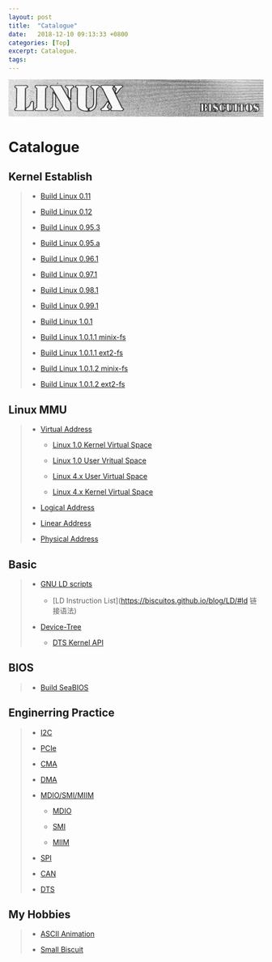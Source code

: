 ```yaml
---
layout: post
title:  "Catalogue"
date:   2018-12-10 09:13:33 +0800
categories: [Top]
excerpt: Catalogue.
tags:
---
```

![SPI0](https://raw.githubusercontent.com/EmulateSpace/PictureSet/master/BiscuitOS/kernel/DEV000107.jpg)

# Catalogue

## Kernel Establish

> - [Build Linux 0.11](https://biscuitos.github.io/blog/Linux0.11_Usermanual/)
>
> - [Build Linux 0.12](https://biscuitos.github.io/blog/Linux0.12_Usermanual/)
>
> - [Build Linux 0.95.3](https://biscuitos.github.io/blog/Linux0.95.3_Usermanual/)
>
> - [Build Linux 0.95.a](https://biscuitos.github.io/blog/Linux0.95a_Usermanual/)
>
> - [Build Linux 0.96.1](https://biscuitos.github.io/blog/Linux0.96.1_Usermanual/)
>
> - [Build Linux 0.97.1](https://biscuitos.github.io/blog/Linux0.97.1_Usermanual/)
>
> - [Build Linux 0.98.1](https://biscuitos.github.io/blog/Linux0.98.1_Usermanual/)
>
> - [Build Linux 0.99.1](https://biscuitos.github.io/blog/Linux0.99.1_Usermanual/)
>
> - [Build Linux 1.0.1](https://biscuitos.github.io/blog/Linux1.0.1_Usermanual/)
>
> - [Build Linux 1.0.1.1 minix-fs](https://biscuitos.github.io/blog/Linux1.0.1.1_minixfs_Usermanual/)
>
> - [Build Linux 1.0.1.1 ext2-fs](https://biscuitos.github.io/blog/Linux1.0.1.1_ext2fs_Usermanual/)
>
> - [Build Linux 1.0.1.2 minix-fs](https://biscuitos.github.io/blog/Linux1.0.1.2_minixfs_Usermanual/)
>
> - [Build Linux 1.0.1.2 ext2-fs](https://biscuitos.github.io/blog/Linux1.0.1.2_ext2fs_Usermanual/)

## Linux MMU

> - [Virtual Address](https://_Usermanual/)
>
>   - [Linux 1.0 Kernel Virtual Space](https://_Usermanual/)
>
>   - [Linux 1.0 User Vritual Space](https://_Usermanual/)
>
>   - [Linux 4.x User Virtual Space](https://_Usermanual/)
>
>   - [Linux 4.x Kernel Virtual Space](https://biscuitos.github.io/blog/MMU-Linux4x-KERNEL/)
>
> - [Logical Address](https://_Usermanual/)
>
> - [Linear Address](https://b_Usermanual/)
>
> - [Physical Address](https:/_Usermanual/)
>

## Basic

> - [GNU LD scripts](https://biscuitos.github.io/blog/LD/)
>
>   - [LD Instruction List](https://biscuitos.github.io/blog/LD/#ld 链接语法)
>
> - [Device-Tree](https://biscuitos.github.io/blog/DTS/)
>
>   - [DTS Kernel API](https://biscuitos.github.io/blog/DTS/#DTS_KERNEL_API)

## BIOS

> - [Build SeaBIOS](https://biscuitos.github.io/blog/BIOS_SeaBIOS/)

## <span id="Enginerring">Enginerring Practice</span>

> - [I2C](https://biscuitos.github.io/blog/I2CBus/)
>
> - [PCIe](https://biscuitos.github.io/blog/PCIe/)
>
> - [CMA](https://biscuitos.github.io/blog/CMA/)
>
> - [DMA](https://biscuitos.github.io/blog/DMA/)
>
> - [MDIO/SMI/MIIM](https://biscuitos.github.io/blog/MDIO/)
>
>   - [MDIO](https://biscuitos.github.io/blog/MDIO/)
>
>   - [SMI](https://biscuitos.github.io/blog/MDIO/)
>
>   - [MIIM](https://biscuitos.github.io/blog/MDIO/)
>
> - [SPI](https://biscuitos.github.io/blog/SPI/)
>
> - [CAN](https://biscuitos.github.io/blog/CAN/)
>
> - [DTS](https://biscuitos.github.io/blog/DTS/)

## My Hobbies

> - [ASCII Animation](https://biscuitos.github.io/blog/Animator/)
>
> - [Small Biscuit](https://biscuitos.github.io/blog/Story_SmallBiscuitOS/)
